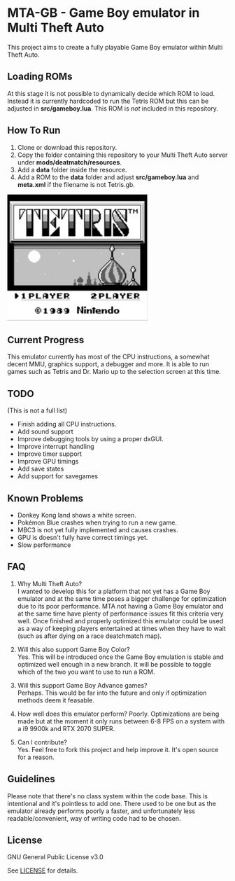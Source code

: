 # MTA-GB - Game Boy emulator in Multi Theft Auto
This project aims to create a fully playable Game Boy emulator within Multi Theft Auto.

## Loading ROMs
At this stage it is not possible to dynamically decide which ROM to load. Instead it is currently hardcoded to run the Tetris ROM but this can be adjusted in **src/gameboy.lua**. This ROM is _not_ included in this repository.

## How To Run
1. Clone or download this repository.
2. Copy the folder containing this repository to your Multi Theft Auto server under **mods/deatmatch/resources**.
3. Add a **data** folder inside the resource.
4. Add a ROM to the **data** folder and adjust **src/gameboy.lua** and **meta.xml** if the filename is not Tetris.gb.

![Tetris](/images/tetris.png)

## Current Progress
This emulator currently has most of the CPU instructions, a somewhat decent MMU, graphics support, a debugger and more. It is able to run games such as Tetris and Dr. Mario up to the selection screen at this time.

## TODO
(This is not a full list)
- Finish adding all CPU instructions.
- Add sound support
- Improve debugging tools by using a proper dxGUI.
- Improve interrupt handling
- Improve timer support
- Improve GPU timings
- Add save states
- Add support for savegames

## Known Problems
- Donkey Kong land shows a white screen.
- Pokémon Blue crashes when trying to run a new game.
- MBC3 is not yet fully implemented and causes crashes.
- GPU is doesn't fully have correct timings yet.
- Slow performance

## FAQ
1. Why Multi Theft Auto?    
   I wanted to develop this for a platform that not yet has a Game Boy emulator and at the same time poses a bigger challenge for optimization due to its poor performance. MTA not having a Game Boy emulator and at the same time have plenty of performance issues fit this criteria very well. Once finished and properly optimized this emulator could be used as a way of keeping players entertained at times when they have to wait (such as after dying on a race deatchmatch map).

2. Will this also support Game Boy Color?    
   Yes. This will be introduced once the Game Boy emulation is stable and optimized well enough in a new branch. It will be possible to toggle which of the two you want to use to run a ROM.
   
3. Will this support Game Boy Advance games?    
   Perhaps. This would be far into the future and only if optimization methods deem it feasable.
   
4. How well does this emulator perform?
   Poorly. Optimizations are being made but at the moment it only runs between 6-8 FPS on a system with a i9 9900k and RTX 2070 SUPER.

5. Can I contribute?    
   Yes. Feel free to fork this project and help improve it. It's open source for a reason.

## Guidelines
Please note that there's no class system within the code base. This is intentional and it's pointless to add one. There used to be one but as the emulator already performs poorly a faster, and unfortunately less readable/convenient, way of writing code had to be chosen.

## License
GNU General Public License v3.0

See [LICENSE](LICENSE) for details.
